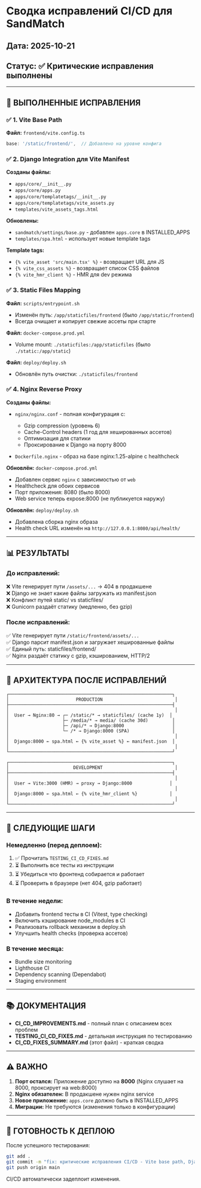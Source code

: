 # Сводка исправлений CI/CD для SandMatch

## Дата: 2025-10-21
## Статус: ✅ Критические исправления выполнены

---

## 🎯 ВЫПОЛНЕННЫЕ ИСПРАВЛЕНИЯ

### ✅ 1. Vite Base Path
**Файл:** `frontend/vite.config.ts`
```typescript
base: '/static/frontend/',  // Добавлено на уровне конфига
```

### ✅ 2. Django Integration для Vite Manifest
**Созданы файлы:**
- `apps/core/__init__.py`
- `apps/core/apps.py`
- `apps/core/templatetags/__init__.py`
- `apps/core/templatetags/vite_assets.py`
- `templates/vite_assets_tags.html`

**Обновлены:**
- `sandmatch/settings/base.py` - добавлен `apps.core` в INSTALLED_APPS
- `templates/spa.html` - использует новые template tags

**Template tags:**
- `{% vite_asset 'src/main.tsx' %}` - возвращает URL для JS
- `{% vite_css_assets %}` - возвращает список CSS файлов
- `{% vite_hmr_client %}` - HMR для dev режима

### ✅ 3. Static Files Mapping
**Файл:** `scripts/entrypoint.sh`
- Изменён путь: `/app/staticfiles/frontend` (было `/app/static/frontend`)
- Всегда очищает и копирует свежие ассеты при старте

**Файл:** `docker-compose.prod.yml`
- Volume mount: `./staticfiles:/app/staticfiles` (было `./static:/app/static`)

**Файл:** `deploy/deploy.sh`
- Обновлён путь очистки: `./staticfiles/frontend`

### ✅ 4. Nginx Reverse Proxy
**Созданы файлы:**
- `nginx/nginx.conf` - полная конфигурация с:
  - Gzip compression (уровень 6)
  - Cache-Control headers (1 год для хешированных ассетов)
  - Оптимизация для статики
  - Проксирование к Django на порту 8000
  
- `Dockerfile.nginx` - образ на базе nginx:1.25-alpine с healthcheck

**Обновлён:** `docker-compose.prod.yml`
- Добавлен сервис `nginx` с зависимостью от `web`
- Healthcheck для обоих сервисов
- Порт приложения: 8080 (было 8000)
- Web service теперь expose:8000 (не публикуется наружу)

**Обновлён:** `deploy/deploy.sh`
- Добавлена сборка nginx образа
- Health check URL изменён на `http://127.0.0.1:8080/api/health/`

---

## 📊 РЕЗУЛЬТАТЫ

### До исправлений:
❌ Vite генерирует пути `/assets/...` → 404 в продакшене  
❌ Django не знает какие файлы загружать из manifest.json  
❌ Конфликт путей static/ vs staticfiles/  
❌ Gunicorn раздаёт статику (медленно, без gzip)  

### После исправлений:
✅ Vite генерирует пути `/static/frontend/assets/...`  
✅ Django парсит manifest.json и загружает хешированные файлы  
✅ Единый путь: staticfiles/frontend/  
✅ Nginx раздаёт статику с gzip, кэшированием, HTTP/2  

---

## 🔧 АРХИТЕКТУРА ПОСЛЕ ИСПРАВЛЕНИЙ

```
┌─────────────────────────────────────────────────────────────┐
│                         PRODUCTION                           │
├─────────────────────────────────────────────────────────────┤
│                                                              │
│  User → Nginx:80 → ┌─ /static/* → staticfiles/ (cache 1y)  │
│                    ├─ /media/* → media/ (cache 30d)         │
│                    ├─ /api/* → Django:8000                  │
│                    └─ /* → Django:8000 (SPA)                │
│                                                              │
│  Django:8000 ← spa.html ← {% vite_asset %} ← manifest.json  │
│                                                              │
└─────────────────────────────────────────────────────────────┘

┌─────────────────────────────────────────────────────────────┐
│                        DEVELOPMENT                           │
├─────────────────────────────────────────────────────────────┤
│                                                              │
│  User → Vite:3000 (HMR) → proxy → Django:8000              │
│                                                              │
│  Django:8000 ← spa.html ← {% vite_hmr_client %}            │
│                                                              │
└─────────────────────────────────────────────────────────────┘
```

---

## 📝 СЛЕДУЮЩИЕ ШАГИ

### Немедленно (перед деплоем):
1. ✅ Прочитать `TESTING_CI_CD_FIXES.md`
2. ⏳ Выполнить все тесты из инструкции
3. ⏳ Убедиться что фронтенд собирается и работает
4. ⏳ Проверить в браузере (нет 404, gzip работает)

### В течение недели:
- Добавить frontend тесты в CI (Vitest, type checking)
- Включить кэширование node_modules в CI
- Реализовать rollback механизм в deploy.sh
- Улучшить health checks (проверка ассетов)

### В течение месяца:
- Bundle size monitoring
- Lighthouse CI
- Dependency scanning (Dependabot)
- Staging environment

---

## 📚 ДОКУМЕНТАЦИЯ

- **CI_CD_IMPROVEMENTS.md** - полный план с описанием всех проблем
- **TESTING_CI_CD_FIXES.md** - детальная инструкция по тестированию
- **CI_CD_FIXES_SUMMARY.md** (этот файл) - краткая сводка

---

## ⚠️ ВАЖНО

1. **Порт остался:** Приложение доступно на **8000** (Nginx слушает на 8000, проксирует на web:8000)
2. **Nginx обязателен:** В продакшене нужен nginx service
3. **Новое приложение:** `apps.core` должно быть в INSTALLED_APPS
4. **Миграции:** Не требуются (изменения только в конфигурации)

---

## 🚀 ГОТОВНОСТЬ К ДЕПЛОЮ

После успешного тестирования:
```bash
git add .
git commit -m "fix: критические исправления CI/CD - Vite base path, Django manifest integration, Nginx proxy"
git push origin main
```

CI/CD автоматически задеплоит изменения.
